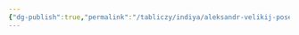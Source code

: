 ```yaml
---
{"dg-publish":true,"permalink":"/tabliczy/indiya/aleksandr-velikij-poseshhaet-mudrecza-platona-v-ego-peshhere/","dgPassFrontmatter":true}
---
```



